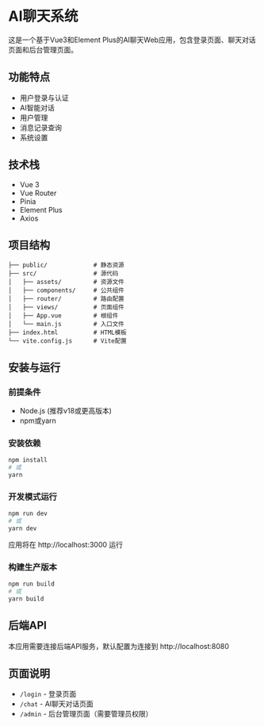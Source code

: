 # AI聊天系统

这是一个基于Vue3和Element Plus的AI聊天Web应用，包含登录页面、聊天对话页面和后台管理页面。

## 功能特点

- 用户登录与认证
- AI智能对话
- 用户管理
- 消息记录查询
- 系统设置

## 技术栈

- Vue 3
- Vue Router
- Pinia
- Element Plus
- Axios

## 项目结构

```
├── public/             # 静态资源
├── src/                # 源代码
│   ├── assets/         # 资源文件
│   ├── components/     # 公共组件
│   ├── router/         # 路由配置
│   ├── views/          # 页面组件
│   ├── App.vue         # 根组件
│   └── main.js         # 入口文件
├── index.html          # HTML模板
└── vite.config.js      # Vite配置
```

## 安装与运行

### 前提条件

- Node.js (推荐v18或更高版本)
- npm或yarn

### 安装依赖

```bash
npm install
# 或
yarn
```

### 开发模式运行

```bash
npm run dev
# 或
yarn dev
```

应用将在 http://localhost:3000 运行

### 构建生产版本

```bash
npm run build
# 或
yarn build
```

## 后端API

本应用需要连接后端API服务，默认配置为连接到 http://localhost:8080

## 页面说明

- `/login` - 登录页面
- `/chat` - AI聊天对话页面
- `/admin` - 后台管理页面（需要管理员权限）